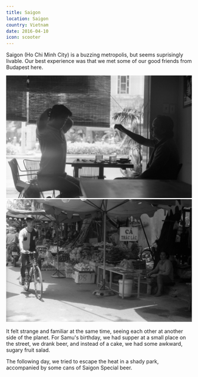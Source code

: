 ```yaml
---
title: Saigon
location: Saigon
country: Vietnam
date: 2016-04-10
icon: scooter
---
```


Saigon (Ho Chi Minh City) is a buzzing metropolis, but seems suprisingly livable. Our best experience was that we met some of our good friends from Budapest here.

![](../../img/saigon1.jpg)
![](../../img/saigon2.jpg)

It felt strange and familiar at the same time, seeing each other at another side of the planet. For Samu's birthday, we had supper at a small place on the street, we drank beer, and instead of a cake, we had some awkward, sugary fruit salad.

The following day, we tried to escape the heat in a shady park, accompanied by some cans of Saigon Special beer.
